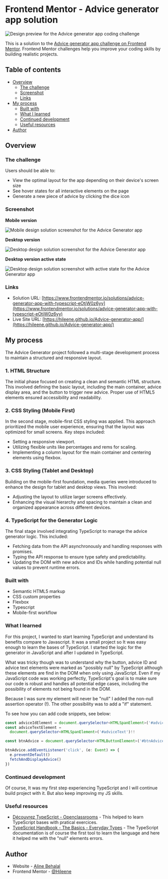 # Frontend Mentor - Advice generator app solution

![Design preview for the Advice generator app coding challenge](./design/desktop-preview.jpg)

This is a solution to the [Advice generator app challenge on Frontend Mentor](https://www.frontendmentor.io/challenges/advice-generator-app-QdUG-13db). Frontend Mentor challenges help you improve your coding skills by building realistic projects.

## Table of contents

- [Overview](#overview)
  - [The challenge](#the-challenge)
  - [Screenshot](#screenshot)
  - [Links](#links)
- [My process](#my-process)
  - [Built with](#built-with)
  - [What I learned](#what-i-learned)
  - [Continued development](#continued-development)
  - [Useful resources](#useful-resources)
- [Author](#author)

## Overview

### The challenge

Users should be able to:

- View the optimal layout for the app depending on their device's screen size
- See hover states for all interactive elements on the page
- Generate a new piece of advice by clicking the dice icon

### Screenshot

<strong>Mobile version</strong>

![Mobile design solution screenshot for the Advice Generator app](./images/Screenshot_mobile.png)

<strong>Desktop version</strong>

![Desktop design solution screenshot for the Advice Generator app](./images/Screenshot_desktop.png)

<strong>Desktop version active state</strong>

![Desktop design solution screenshot with active state for the Advice Generator app](./images/Screenshot_desktop_hover.png)

### Links

- Solution URL: [https://www.frontendmentor.io/solutions/advice-generator-app-with-typescript-eOtjW0z6yy](https://www.frontendmentor.io/solutions/advice-generator-app-with-typescript-eOtjW0z6yy)
- Live Site URL: [https://hileene.github.io/Advice-generator-app/](https://hileene.github.io/Advice-generator-app/)

## My process

The Advice Generator project followed a multi-stage development process to maintain a structured and responsive layout.

### 1. HTML Structure

The initial phase focused on creating a clean and semantic HTML structure. This involved defining the basic layout, including the main container, advice display area, and the button to trigger new advice. Proper use of HTML5 elements ensured accessibility and readability.

### 2. CSS Styling (Mobile First)

In the second stage, mobile-first CSS styling was applied. This approach prioritized the mobile user experience, ensuring that the layout was optimized for small screens. Key steps included:

- Setting a responsive viewport.
- Utilizing flexible units like percentages and rems for scaling.
- Implementing a column layout for the main container and centering elements using flexbox.

### 3. CSS Styling (Tablet and Desktop)

Building on the mobile-first foundation, media queries were introduced to enhance the design for tablet and desktop views. This involved:

- Adjusting the layout to utilize larger screens effectively.
- Enhancing the visual hierarchy and spacing to maintain a clean and organized appearance across different devices.

### 4. TypeScript for the Generator Logic

The final stage involved integrating TypeScript to manage the advice generator logic. This included:

- Fetching data from the API asynchronously and handling responses with promises.
- Typing the API response to ensure type safety and predictability.
- Updating the DOM with new advice and IDs while handling potential null values to prevent runtime errors.

### Built with

- Semantic HTML5 markup
- CSS custom properties
- Flexbox
- Typescript
- Mobile-first workflow

### What I learned

For this project, I wanted to start learning TypeScript and understand its benefits compare to Javascript. It was a small project so It was easy enough to learn the bases of TypeScript. I started the logic for the generator in JavaScript and after I updated in TypeScript.

What was tricky though was to understand why the button, advice ID and advice text elements were marked as "possibly null" by TypeScript although these elements are find in the DOM when only using JavaScript. Even if my JavaScript code was working perfectly, TypeScript's goal is to make sure our code is robust and handles all potential edge cases, including the possibility of elements not being found in the DOM.

Because I was sure my element will never be "null" I added the non-null assertion operator (!). The other possibility was to add a "if" statement.

To see how you can add code snippets, see below:

```typescript
const adviceIdElement = document.querySelector<HTMLSpanElement>('#adviceId')!
const adviceTextElement =
  document.querySelector<HTMLSpanElement>('#adviceText')!!

const btnAdvice = document.querySelector<HTMLButtonElement>('#btnAdvice')!

btnAdvice.addEventListener('click', (e: Event) => {
  e.preventDefault()
  fetchAndDisplayAdvice()
})
```

### Continued development

Of course, It was my first step experiencing TypeScript and I will continue build project with it. But also keep improving my JS skills.

### Useful resources

- [Découvrez TypeScript - Openclassrooms](https://openclassrooms.com/fr/courses/8039116-decouvrez-typescript/8166571-tirez-un-maximum-de-ce-cours) - This helped to learn TypeScript bases with pratical exercices.
- [TypeScript Handbook - The Basics - Everyday Types](https://www.typescriptlang.org/docs/handbook/2/everyday-types.html#non-null-assertion-operator-postfix-) - The TypeScript documentation is of course the first tool to learn the language and here it helped me with the "null" elements errors.

## Author

- Website - [Aline Behalal](https://aline-behalal.netlify.app/)
- Frontend Mentor - [@Hileene](https://www.frontendmentor.io/profile/Hileene)

